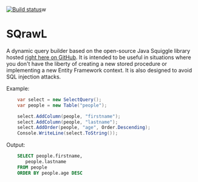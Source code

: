[![Build status](https://ci.appveyor.com/api/projects/status/4fslqainn8rxnhjk?svg=true)](https://ci.appveyor.com/project/lorddev/sqrawl)w

# SQrawL
A dynamic query builder based on the open-source Java Squiggle library hosted [right here on GitHub](https://github.com/gchauvet/squiggle-sql). It is intended to be useful in situations where you don't have the liberty of creating a new stored procedure or implementing a new Entity Framework context. It is also designed to avoid SQL injection attacks.

Example:

```csharp
    var select = new SelectQuery();
    var people = new Table("people");

    select.AddColumn(people, "firstname");
    select.AddColumn(people, "lastname");
    select.AddOrder(people, "age", Order.Descending);
    Console.WriteLine(select.ToString());
````

Output:

```sql
    SELECT people.firstname,
       people.lastname
    FROM people
    ORDER BY people.age DESC
```
